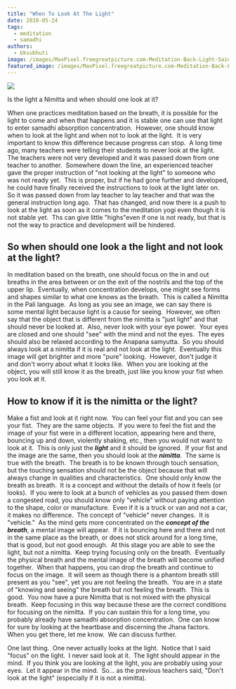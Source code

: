 ```yaml
---
title: "When To Look At The Light"
date: 2018-05-24
tags: 
  - meditation
  - samadhi
authors: 
  - bksubhuti
image: /images/MaxPixel.freegreatpicture.com-Meditation-Back-Light-Saint-Aura-Meditating-Yoga-198958.webp
featured_image: /images/MaxPixel.freegreatpicture.com-Meditation-Back-Light-Saint-Aura-Meditating-Yoga-198958.webp
---
```


[![](/images/MaxPixel.freegreatpicture.com-Meditation-Back-Light-Saint-Aura-Meditating-Yoga-198958-1024x680.webp)](/images/2018/05/MaxPixel.freegreatpicture.com-Meditation-Back-Light-Saint-Aura-Meditating-Yoga-198958.webp)

Is the light a Nimitta and when should one look at it?

When one practices meditation based on the breath, it is possible for the light to come and when that happens and it is stable one can use that light to enter samadhi absorption concentration.  However, one should know when to look at the light and when not to look at the light.  It is very important to know this difference because progress can stop.  A long time ago, many teachers were telling their students to never look at the light.  The teachers were not very developed and it was passed down from one teacher to another.  Somewhere down the line, an experienced teacher gave the proper instruction of "not looking at the light" to someone who was not ready yet.  This is proper, but if he had gone further and developed, he could have finally received the instructions to look at the light later on.  So it was passed down from lay teacher to lay teacher and that was the general instruction long ago.  That has changed, and now there is a push to look at the light as soon as it comes to the meditation yogi even though it is not stable yet.  Ths can give little "highs"even if one is not ready, but that is not the way to practice and development will be hindered.

## So when should one look a the light and not look at the light?

In meditation based on the breath, one should focus on the in and out breaths in the area between or on the exit of the nostrils and the top of the upper lip.  Eventually, when concentration develops, one might see forms and shapes similar to what one knows as the breath.  This is called a Nimitta in the Pali language.  As long as you see an image, we can say there is some mental light because light is a cause for seeing.  However, we often say that the object that is different from the nimitta is "just light" and that should never be looked at.  Also, never look with your eye power.  Your eyes are closed and one should "see" with the mind and not the eyes.  The eyes should also be relaxed according to the Anapana samyutta.  So you should always look at a nimitta if it is real and not look at the light.  Eventually this image will get brighter and more "pure" looking.  However, don't judge it and don't worry about what it looks like.  When you are looking at the object, you will still know it as the breath, just like you know your fist when you look at it.

## How to know if it is the nimitta or the light?

Make a fist and look at it right now.  You can feel your fist and you can see your fist.  They are the same objects.  If you were to feel the fist and the image of your fist were in a different location, appearing here and there, bouncing up and down, violently shaking, etc., then you would not want to look at it.  This is only just the **_light_** and it should be ignored.  If your fist and the image are the same, then you should look at the _**nimitta**_.  The same is true with the breath.  The breath is to be known through touch sensation, but the touching sensation should not be the object because that will always change in qualities and characteristics.  One should only know the breath as breath.  It is a concept and without the details of how it feels (or looks).  If you were to look at a bunch of vehicles as you passed them down a congested road, you should know only "vehicle" without paying attention to the shape, color or manufacture.  Even if it is a truck or van and not a car, it makes no difference.  The concept of "vehicle" never changes.  It is "vehicle."  As the mind gets more concentrated on the **_concept of the breath_**, a mental image will appear.  If it is bouncing here and there and not in the same place as the breath, or does not stick around for a long time, that is good, but not good enough.  At this stage you are able to see the light, but not a nimitta.  Keep trying focusing only on the breath.  Eventually the physical breath and the mental image of the breath will become unified together.  When that happens, you can drop the breath and continue to focus on the image.  It will seem as though there is a phantom breath still present as you "see", yet you are not feeling the breath.  You are in a state of "knowing and seeing" the breath but not feeling the breath.  This is good.  You now have a pure Nimitta that is not mixed with the physical breath.  Keep focusing in this way because these are the correct conditions for focusing on the nimitta.  If you can sustain this for a long time, you probably already have samadhi absorption concentration.  One can know for sure by looking at the heartbase and discerning the Jhana factors.  When you get there, let me know.  We can discuss further.

One last thing.  One never actually looks at the light.  Notice that I said "focus" on the light.  I never said look at it.  The light should appear in the mind.  If you think you are looking at the light, you are probably using your eyes.  Let it appear in the mind.  So... as the previous teachers said, "Don't look at the light" (especially if it is not a nimitta).